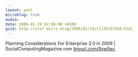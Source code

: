 ```yaml
---
layout: post
microblog: true
audio: 
date: 2009-01-19 02:00:00 +0200
guid: http://xtof.micro.blog/2009/01/19/t1130157368.html
---
```

Planning Considerations For Enterprise 2.0 in 2009 | SocialComputingMagazine.com [tinyurl.com/9xw5ec](http://tinyurl.com/9xw5ec)
